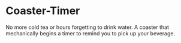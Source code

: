 # Coaster-Timer
No more cold tea or hours forgetting to drink water. A coaster that mechanically begins a timer to remind you to pick up your beverage. 

